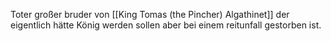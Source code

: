 Toter großer bruder von [[King Tomas (the Pincher) Algathinet]] der eigentlich hätte König werden sollen aber bei einem reitunfall gestorben ist.